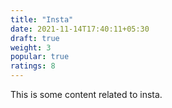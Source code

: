 ```yaml
---
title: "Insta"
date: 2021-11-14T17:40:11+05:30
draft: true
weight: 3
popular: true
ratings: 8
---
```


This is some content related to insta.